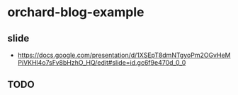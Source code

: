 # orchard-blog-example

## slide
- https://docs.google.com/presentation/d/1XSEpT8dmNTgyoPm2OGvHeMPiVKHl4o7sFv8bHzhO_HQ/edit#slide=id.gc6f9e470d_0_0


## TODO
